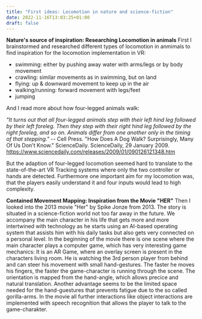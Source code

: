```yaml
---
title: "First ideas: Locomotion in nature and science-fiction"
date: 2022-11-16T13:03:25+01:00
draft: false
---
```


**Nature's source of inspiration: Researching Locomotion in animals** 
First I brainstormed and researched different types of locomotion in anmimals to find inspiration for the locomotion implementation in VR:
- swimming: either by pushing away water with arms/legs or by body movement 
- crawling: similar movements as in swimming, but on land
- flying: up & downward movement to keep up in the air
- walking/running: forward movement with legs/feet 
- jumping

And I read more about how four-legged animals walk:

 *"It turns out that all four-legged animals step with their left hind leg followed by their left foreleg. Then they step with their right hind leg followed by the right foreleg, and so on. Animals differ from one another only in the timing of that stepping."* 
    -- Cell Press. "How Does A Dog Walk? Surprisingly, Many Of Us Don't Know." ScienceDaily. ScienceDaily, 29 January 2009.  https://www.sciencedaily.com/releases/2009/01/090126121348.htm 

But the adaption of four-legged locomotion seemed hard to translate to the state-of-the-art VR Tracking systems where only the two controller or hands are detected. Furthermore one important aim for my locomotion was, that the players easily understand it and four inputs would lead to high complexity.

**Contained Movement Mapping: Inspiration from the Movie "HER"**
Then I looked into the 2013 movie "Her" by Spike Jonze from 2013. The story is situated in a science-fiction world not too far away in the future. We accompany the main character in his life that gets more and more intertwined with technology as he starts using an AI-based operating system that assists him with his daily tasks but also gets very connected on a personal level. In the beginning of the movie there is one scene where the main character plays a computer game, which has very interesting game mechanics: It is an AR Game, where an overlay screen is present in the characters living room. He is watching the 3rd person player from behind and can steer his movement with small hand-gestures. The faster he moves his fingers, the faster the game-character is running through the scene. The orientation is mapped from the hand-angle, which allows precice and natural translation. Another advantage seems to be the limited space needed for the hand-guestures that prevents fatigue due to the so called gorilla-arms.
    In the movie all further interactions like object interactions are implemented with speech recognition that allows the player to talk to the game-charakter. 
